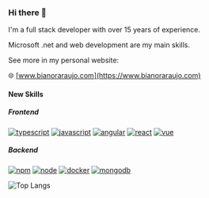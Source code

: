 ### Hi there 👋

I'm a full stack developer with over 15 years of experience.

Microsoft .net and web development are my main skills.

See more in my personal website:

:globe_with_meridians: [www.bianoraraujo.com](https://www.bianoraraujo.com)

#### New Skills

##### Frontend
[![typescript](https://aleen42.github.io/badges/src/typescript.svg)](https://aleen42.github.io/badges/)
[![javascript](https://aleen42.github.io/badges/src/javascript_dfc.svg)](https://aleen42.github.io/badges/)
[![angular](https://aleen42.github.io/badges/src/angular.svg)](https://aleen42.github.io/badges/)
[![react](https://aleen42.github.io/badges/src/react.svg)](https://aleen42.github.io/badges/)
[![vue](https://aleen42.github.io/badges/src/vue.svg)](https://aleen42.github.io/badges/)

##### Backend
[![npm](https://aleen42.github.io/badges/src/npm.svg)](https://aleen42.github.io/badges/)
[![node](https://aleen42.github.io/badges/src/node.svg)](https://aleen42.github.io/badges/)
[![docker](https://aleen42.github.io/badges/src/docker.svg)](https://aleen42.github.io/badges/)
[![mongodb](https://aleen42.github.io/badges/src/mongodb.svg)](https://aleen42.github.io/badges/)


![Top Langs](https://github-readme-stats.vercel.app/api/top-langs/?username=bianoraraujo&layout=compact&theme=shadow_blue)

<!--
**BianorAraujo/BianorAraujo** is a ✨ _special_ ✨ repository because its `README.md` (this file) appears on your GitHub profile.

Here are some ideas to get you started:

- 🔭 I’m currently working on ...
- 🌱 I’m currently learning ...
- 👯 I’m looking to collaborate on ...
- 🤔 I’m looking for help with ...
- 💬 Ask me about ...
- 📫 How to reach me: ...
- 😄 Pronouns: ...
- ⚡ Fun fact: ...
-->
